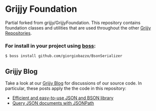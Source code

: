 # Grijjy Foundation
Partial forked from grijjy/GrijjyFoundation. This repository contains foundation classes and utilities that are used throughout the other [Grijjy Repositories](https://github.com/grijjy).

### For install in your project using [boss](https://github.com/HashLoad/boss):
``` sh
$ boss install github.com/giorgiobazzo/BsonSerializer
```


## Grijjy Blog

Take a look at our [Grijjy Blog](https://blog.grijjy.com/) for discussions of our source code. In particular, these posts apply the the code in this repository:
* [Efficient and easy-to-use JSON and BSON library](https://blog.grijjy.com/2017/01/30/efficient-and-easy-to-use-json-and-bson-library/)
* [Query JSON documents with JSONPath](https://blog.grijjy.com/2018/10/29/query-json-documents-with-jsonpath/)

